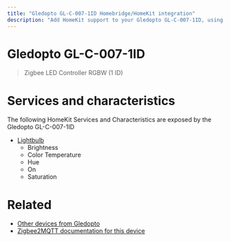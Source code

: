 ```yaml
---
title: "Gledopto GL-C-007-1ID Homebridge/HomeKit integration"
description: "Add HomeKit support to your Gledopto GL-C-007-1ID, using Homebridge, Zigbee2MQTT and homebridge-z2m."
---
```

<!---
This file has been GENERATED using src/docgen/docgen.ts
DO NOT EDIT THIS FILE MANUALLY!
-->
# Gledopto GL-C-007-1ID
> Zigbee LED Controller RGBW (1 ID)


# Services and characteristics
The following HomeKit Services and Characteristics are exposed by
the Gledopto GL-C-007-1ID

* [Lightbulb](../../light.md)
  * Brightness
  * Color Temperature
  * Hue
  * On
  * Saturation


# Related
* [Other devices from Gledopto](../index.md#gledopto)
* [Zigbee2MQTT documentation for this device](https://www.zigbee2mqtt.io/devices/GL-C-007-1ID.html)